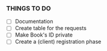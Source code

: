 ### THINGS TO DO

- [ ] Documentation 
- [ ] Create table for the requests
- [ ] Make Book's ID private
- [ ] Create a (client) registration phase
